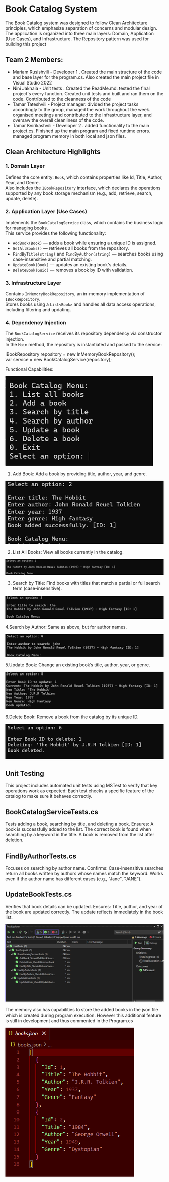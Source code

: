 # Book Catalog System

The Book Catalog system was designed to follow Clean Architecture principles, which emphasize separation of concerns and modular design. The application is organized into three main layers: Domain, Application (Use Cases), and Infrastructure. The Repository pattern was used for building this project

## Team 2 Members:
- Mariam Rusishvili - Developer 1 . Created the main structure of the code and base layer for the program.cs. Also created the main project file in Visual Studio 2022
- Nini Jakhaia - Unit tests . Created the ReadMe.md. tested the final project's every function. Created unit tests and built and ran them on the code. Contributed to the cleanness of the code
- Tamar Tateshvili - Project manager. divided the project tasks accordingly to the group, managed the work throughout the week. organised meetings and contributed to the infrastructure layer, and oversaw the overall cleanliness of the code.
- Tamar Kvirikashvili - Developer 2  . added functionality to the main project.cs. Finished up the main program and fixed runtime errors. managed program memory in both local and json files.


## Clean Architecture Highlights

### 1. Domain Layer
Defines the core entity: `Book`, which contains properties like Id, Title, Author, Year, and Genre.  
Also includes the `IBookRepository` interface, which declares the operations supported by any book storage mechanism (e.g., add, retrieve, search, update, delete).


### 2. Application Layer (Use Cases)
Implements the `BookCatalogService` class, which contains the business logic for managing books.  
This service provides the following functionality:

- `AddBook(Book)` — adds a book while ensuring a unique ID is assigned.  
- `GetAllBooks()` — retrieves all books from the repository.  
- `FindByTitle(string)` and `FindByAuthor(string)` — searches books using case-insensitive and partial matching.  
- `UpdateBook(Book)` — updates an existing book's details.  
- `DeleteBook(Guid)` — removes a book by ID with validation.

### 3. Infrastructure Layer
Contains `InMemoryBookRepository`, an in-memory implementation of `IBookRepository`.  
Stores books using a `List<Book>` and handles all data access operations, including filtering and updating.

### 4. Dependency Injection
The `BookCatalogService` receives its repository dependency via constructor injection.  
In the `Main` method, the repository is instantiated and passed to the service:

IBookRepository repository = new InMemoryBookRepository();  
var service = new BookCatalogService(repository);


Functional Capabilities:


![Description](./images/0.png)


1. Add Book: Add a book by providing title, author, year, and genre.

![Description](./images/1.png)


2. List All Books: View all books currently in the catalog.

![Description](./images/2.png)

3. Search by Title: Find books with titles that match a partial or full search term (case-insensitive).

![Description](./images/3.png)

4.Search by Author: Same as above, but for author names.

![Description](./images/4.png)

5.Update Book: Change an existing book’s title, author, year, or genre.

![Description](./images/5.png)

6.Delete Book: Remove a book from the catalog by its unique ID.

![Description](./images/6.png)


## Unit Testing


This project includes automated unit tests using MSTest to verify that key operations work as expected:
Each test checks a specific feature of the catalog to make sure it behaves correctly.

## BookCatalogServiceTests.cs

Tests adding a book, searching by title, and deleting a book.
Ensures:
A book is successfully added to the list.
The correct book is found when searching by a keyword in the title.
A book is removed from the list after deletion.


## FindByAuthorTests.cs

Focuses on searching by author name.
Confirms:
Case-insensitive searches return all books written by authors whose names match the keyword.
Works even if the author name has different cases (e.g., "Jane", "JANE").

## UpdateBookTests.cs

Verifies that book details can be updated.
Ensures:
Title, author, and year of the book are updated correctly.
The update reflects immediately in the book list.

![Description](./images/7.png)


The memory also has capabilities to store the added books in the json file which is created during program execution. However this additional feature is still in development and thus commented in the Program.cs

![Description](./images/8.png)
